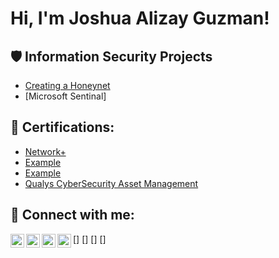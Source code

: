 <h1>Hi, I'm Joshua Alizay Guzman! <a href="https://www.linkedin.com/in/guzmanjoshua/"> </a>
 
<h2>🛡️ Information Security Projects</h2>
 
- [Creating a Honeynet](Link)
- [Microsoft Sentinal]
  
<h2>📜 Certifications:</h2>
 
  - [Network+](Link)
  - [Example](Link)
  - [Example](Link)
  - [Qualys CyberSecurity Asset Management](Link)
    
<h2> 🤳 Connect with me:</h2>
 
[<img align="left" alt="yourname | YouTube" width="22px" src="https://cdn.jsdelivr.net/npm/simple-icons@v3/icons/youtube.svg" />]
[<img align="left" alt="yourname | Twitter" width="22px" src="https://cdn.jsdelivr.net/npm/simple-icons@v3/icons/twitter.svg" />]
[<img align="left" alt="yourname | LinkedIn" width="22px" src="https://cdn.jsdelivr.net/npm/simple-icons@v3/icons/linkedin.svg" />]
[<img align="left" alt="yourname | Instagram" width="22px" src="https://cdn.jsdelivr.net/npm/simple-icons@v3/icons/instagram.svg" />]
 
[X]: https://X.com/
[linkedin]: https://www.linkedin.com/in/guzmanjoshua/
